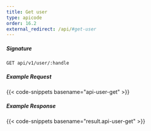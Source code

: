 ```yaml
---
title: Get user
type: apicode
order: 16.2
external_redirect: /api/#get-user
---
```


##### Signature
`GET api/v1/user/:handle`
##### Example Request
{{< code-snippets basename="api-user-get" >}}
##### Example Response
{{< code-snippets basename="result.api-user-get" >}}